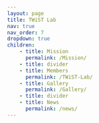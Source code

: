 ```yaml
---
layout: page
title: TWiST Lab
nav: true
nav_order: 7
dropdown: true
children:
    - title: Mission
      permalink: /Mission/
    - title: divider
    - title: Members
      permalink: /TWiST-Lab/
    - title: Gallery
      permalink: /Gallery/
    - title: divider
    - title: News
      permalink: /news/
---
```

